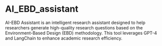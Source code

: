 # AI_EBD_assistant
AI-EBD Assistant is an intelligent research assistant designed to help researchers generate high-quality research questions based on the Environment-Based Design (EBD) methodology. This tool leverages GPT-4 and LangChain to enhance academic research efficiency.
